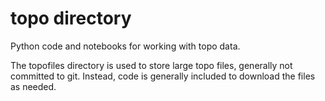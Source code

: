 
# topo directory

Python code and notebooks for working with topo data.

The topofiles directory is used to store large topo files, generally not
committed to git. Instead, code is generally included to download the files
as needed.
